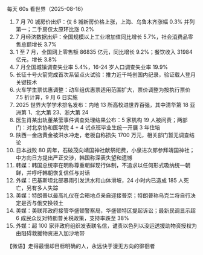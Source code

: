 每天 60s 看世界（2025-08-16）

1. 7 月 70 城房价出炉：仅 6 城新房价格上涨，上海、乌鲁木齐涨幅 0.3% 并列第一；二手房仅太原环比涨 0.2%
2. 7 月经济数据出炉：全国规模以上工业增加值同比增长 5.7%，社会消费品零售总额增长 3.7%
3. 1 至 7 月，全国网上零售额 86835 亿元，同比增长 9.2%；餐饮收入 31984 亿元，增长 3.8%
4. 7 月全国城镇调查失业率 5.4%，16-24 岁人口调查失业率 19.9%
5. 长征十号火箭完成首次系留点火试验：推力近千吨创国内纪录，验证载人登月关键技术
6. 火车学生票优惠调整：动车组优惠票适用范围扩大，票价调整为按执行票价 7.5 折计算，9 月 6 日实施
7. 2025 世界大学学术排名发布：内地 13 所高校进世界百强，其中清华第 18 亚洲第 1、北大第 23、浙大第 24
8. 医生肖某出轨董某莹事件调查处理结果公布：5 家机构 19 人被问责；两部门：对北京协和医学院 4 + 4 试点班毕业生统一开展 3 年住培
9. 陕西一金店黄金被洪水冲走，老板自称损失 1700 万元，相关部门暂无调查结论
10. 日本战败 80 周年，石破茂向靖国神社献祭祀费，小泉进次郎参拜靖国神社；中方向日方提出严正交涉，韩国称深表失望和遗憾
11. 韩媒：韩国总统李在明称尊重朝鲜现行体制，不追求以任何形式吸纳统一朝鲜，并呼吁韩朝恢复信任与对话
12. 外媒：巴基斯坦北部暴雨引发洪水和山体滑坡，24 小时内已造成 185 人死亡，另有多人失踪
13. 美媒：特朗普以最高礼仪在会晤地点亲自迎接普京；特朗普称乌克兰将自行决定是否与俄交换领土
14. 美媒：美联邦政府接管华盛顿警察局，华盛顿特区提起诉讼；最新民调显示超 6 成民众反对特朗普关税政策，支持率跌至 38%
15. 外媒：超 100 家非政府组织发表联名信，谴责以色列以没运送援助物资授权为由阻碍救援物资进入加沙地带

【微语】走得最慢却目标明确的人，永远快于漫无方向的徘徊者